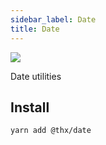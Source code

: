 ```yaml
---
sidebar_label: Date
title: Date
---
```


[![](assets/coverage/date/coverage.svg)](assets/coverage/date/index.html)

Date utilities

## Install
```
yarn add @thx/date
```

